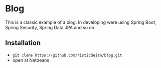 # Blog
This is a classic example of a blog. In developing were using Spring Boot, Spring Security, Spring Data JPA and so on.

## Installation

-   `git clone https://github.com/risticdejan/blog.git`
-   open at Netbeans




